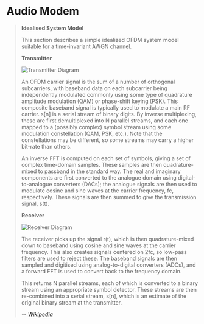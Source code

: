 # Audio Modem

> **Idealised System Model**
>
> This section describes a simple idealized OFDM system model suitable for a time-invariant AWGN channel. 
>
> **Transmitter**
>
> ![Transmitter Diagram](https://upload.wikimedia.org/wikipedia/commons/4/4e/OFDM_transmitter_ideal.png)
>
> An OFDM carrier signal is the sum of a number of orthogonal subcarriers, with baseband data on each subcarrier being independently modulated commonly using some type of quadrature amplitude modulation (QAM) or phase-shift keying (PSK). This composite baseband signal is typically used to modulate a main RF carrier.
> s[n] is a serial stream of binary digits. By inverse multiplexing, these are first demultiplexed into N parallel streams, and each one mapped to a (possibly complex) symbol stream using some modulation constellation (QAM, PSK, etc.). Note that the constellations may be different, so some streams may carry a higher bit-rate than others.
>
> An inverse FFT is computed on each set of symbols, giving a set of complex time-domain samples. These samples are then quadrature-mixed to passband in the standard way. The real and imaginary components are first converted to the analogue domain using digital-to-analogue converters (DACs); the analogue signals are then used to modulate cosine and sine waves at the carrier frequency, fc,  respectively. These signals are then summed to give the transmission signal, s(t).
>
> **Receiver**
>
> ![Receiver Diagram](https://upload.wikimedia.org/wikipedia/commons/9/90/OFDM_receiver_ideal.png)
>
> The receiver picks up the signal r(t), which is then quadrature-mixed down to baseband using cosine and sine waves at the carrier frequency. This also creates signals centered on 2fc, so low-pass filters are used to reject these. The baseband signals are then sampled and digitised using analog-to-digital converters (ADCs), and a forward FFT is used to convert back to the frequency domain.
>
> This returns N parallel streams, each of which is converted to a binary stream using an appropriate symbol detector. These streams are then re-combined into a serial stream, s[n], which is an estimate of the original binary stream at the transmitter.
>
> _-- [Wikipedia](https://en.wikipedia.org/wiki/Orthogonal_frequency-division_multiplexing#Idealized_system_model)_

